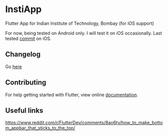 # InstiApp

Flutter App for Indian Institute of Technology, Bombay (for iOS support)

For now, being tested on Android only. I will test it on iOS occasionally. Last tested [commit](https://github.com/tastelessjolt/instiapp-flutter/commit/e6a9604a2ba359c8c091dca3c474b0098cdc9851) on iOS. 

## Changelog

Go [here](Changelog.md)

## Contributing

For help getting started with Flutter, view online
[documentation](https://flutter.io/).

## Useful links

https://www.reddit.com/r/FlutterDev/comments/8ao6ty/how_to_make_bottom_appbar_that_sticks_to_the_top/